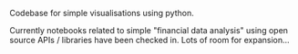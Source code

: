 Codebase for simple visualisations using python.

Currently notebooks related to simple "financial data analysis" using open source APIs / libraries have been checked in. Lots of room for expansion...
